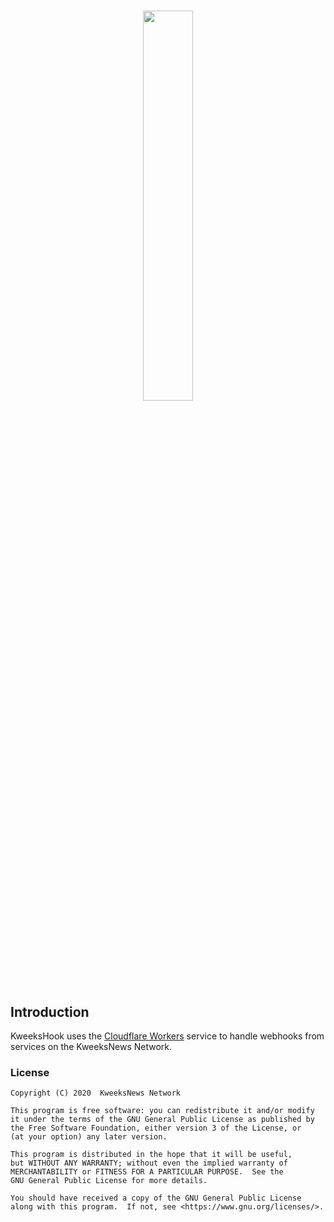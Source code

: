 # <p align="center"><img width="40%" src="https://webhook.kweeksnews.com/assets/images/kweekshook.svg"></p>

## Introduction

KweeksHook uses the [Cloudflare Workers](https://workers.cloudflare.com/) service to handle webhooks from services on the KweeksNews Network.

### License

```
Copyright (C) 2020  KweeksNews Network

This program is free software: you can redistribute it and/or modify
it under the terms of the GNU General Public License as published by
the Free Software Foundation, either version 3 of the License, or
(at your option) any later version.

This program is distributed in the hope that it will be useful,
but WITHOUT ANY WARRANTY; without even the implied warranty of
MERCHANTABILITY or FITNESS FOR A PARTICULAR PURPOSE.  See the
GNU General Public License for more details.

You should have received a copy of the GNU General Public License
along with this program.  If not, see <https://www.gnu.org/licenses/>.
```
